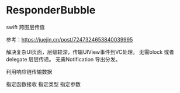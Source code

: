 # ResponderBubble
swift 跨图层传值

参考：https://juejin.cn/post/7247324653840039995

解决复杂UI页面，层级较深，传输UIView事件到VC处理。
无需block 或者delegate 层层传递。
无需Notification 导出分发。

利用响应链传输数据

指定函数接收
指定类型
指定参数

